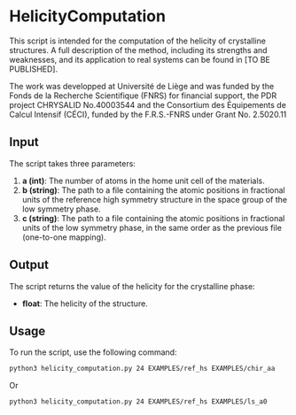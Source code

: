 # HelicityComputation

This script is intended for the computation of the helicity of crystalline structures. A full description of the method, including its strengths and weaknesses, and its application to real systems can be found in [TO BE PUBLISHED].

The work was developped at Université de Liège and was funded by the Fonds de la Recherche Scientifique (FNRS) for financial support, the PDR project CHRYSALID No.40003544 and the Consortium des Équipements de Calcul Intensif (CÉCI), funded by the F.R.S.-FNRS under Grant No. 2.5020.11
## Input

The script takes three parameters:

1. **a (int)**: The number of atoms in the home unit cell of the materials.
2. **b (string)**: The path to a file containing the atomic positions in fractional units of the reference high symmetry structure in the space group of the low symmetry phase.
3. **c (string)**: The path to a file containing the atomic positions in fractional units of the low symmetry phase, in the same order as the previous file (one-to-one mapping).

## Output

The script returns the value of the helicity for the crystalline phase:

- **float**: The helicity of the structure.

## Usage

To run the script, use the following command:

```bash
python3 helicity_computation.py 24 EXAMPLES/ref_hs EXAMPLES/chir_aa
```

Or

```bash
python3 helicity_computation.py 24 EXAMPLES/ref_hs EXAMPLES/ls_a0
```
